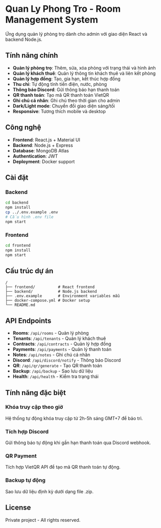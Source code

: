 # Quan Ly Phong Tro - Room Management System

Ứng dụng quản lý phòng trọ dành cho admin với giao diện React và backend Node.js.

## Tính năng chính

- **Quản lý phòng trọ**: Thêm, sửa, xóa phòng với trạng thái và hình ảnh
- **Quản lý khách thuê**: Quản lý thông tin khách thuê và liên kết phòng
- **Quản lý hợp đồng**: Tạo, gia hạn, kết thúc hợp đồng
- **Thu chi**: Tự động tính tiền điện, nước, phòng
- **Thông báo Discord**: Gửi thông báo hạn thanh toán
- **QR thanh toán**: Tạo mã QR thanh toán VietQR
- **Ghi chú cá nhân**: Ghi chú theo thời gian cho admin
- **Dark/Light mode**: Chuyển đổi giao diện sáng/tối
- **Responsive**: Tương thích mobile và desktop

## Công nghệ

- **Frontend**: React.js + Material UI
- **Backend**: Node.js + Express
- **Database**: MongoDB Atlas
- **Authentication**: JWT
- **Deployment**: Docker support

## Cài đặt

### Backend
```bash
cd backend
npm install
cp ../.env.example .env
# Cấu hình .env file
npm start
```

### Frontend
```bash
cd frontend
npm install
npm start
```

## Cấu trúc dự án

```
/
├── frontend/          # React frontend
├── backend/           # Node.js backend
├── .env.example       # Environment variables mẫu
├── docker-compose.yml # Docker setup
└── README.md
```

## API Endpoints

- **Rooms**: `/api/rooms` - Quản lý phòng
- **Tenants**: `/api/tenants` - Quản lý khách thuê
- **Contracts**: `/api/contracts` - Quản lý hợp đồng
- **Payments**: `/api/payments` - Quản lý thanh toán
- **Notes**: `/api/notes` - Ghi chú cá nhân
- **Discord**: `/api/discord/notify` - Thông báo Discord
- **QR**: `/api/qr/generate` - Tạo QR thanh toán
- **Backup**: `/api/backup` - Sao lưu dữ liệu
- **Health**: `/api/health` - Kiểm tra trạng thái

## Tính năng đặc biệt

### Khóa truy cập theo giờ
Hệ thống tự động khóa truy cập từ 2h-5h sáng GMT+7 để bảo trì.

### Tích hợp Discord
Gửi thông báo tự động khi gần hạn thanh toán qua Discord webhook.

### QR Payment
Tích hợp VietQR API để tạo mã QR thanh toán tự động.

### Backup tự động
Sao lưu dữ liệu định kỳ dưới dạng file .zip.

## License

Private project - All rights reserved.